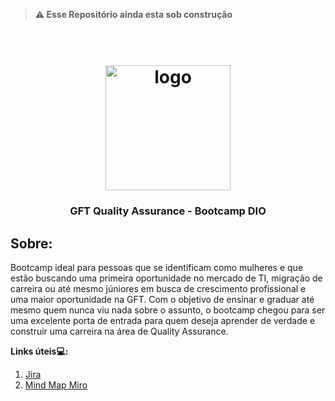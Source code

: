 

> <B>⚠️ Esse Repositório ainda esta sob construção</B>
<h1 align="center">
<h1 align="center">
  <br>
  <img src="https://user-images.githubusercontent.com/93685200/202741740-219c1d21-269b-49c5-8072-9732764cd7d4.png" alt="logo" height="200">
</h1>

<h3 align="center"> GFT Quality Assurance - Bootcamp DIO</h3>

## Sobre:
  Bootcamp ideal para pessoas que se identificam como mulheres e que estão buscando uma primeira oportunidade no mercado de TI, migração de carreira ou até mesmo júniores em busca de crescimento profissional e uma maior oportunidade na GFT. Com o objetivo de ensinar e graduar até mesmo quem nunca viu nada sobre o assunto, o bootcamp chegou para ser uma excelente porta de entrada para quem deseja aprender de verdade e construir uma carreira na área de Quality Assurance.
  

**Links úteis💻:**

1. [Jira](https://www.atlassian.com/br/software/jira)
2. [Mind Map Miro](https://miro.com) 
